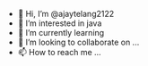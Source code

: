 - 👋 Hi, I’m @ajaytelang2122
- 👀 I’m interested in java
- 🌱 I’m currently learning   
- 💞️ I’m looking to collaborate on ...
- 📫 How to reach me ...

<!---
ajaytelang2122/ajaytelang2122 is a ✨ special ✨ repository because its `README.md` (this file) appears on your GitHub profile.
You can click the Preview link to take a look at your changes.
--->
